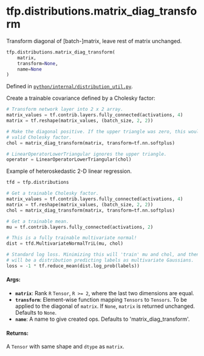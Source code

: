 <div itemscope itemtype="http://developers.google.com/ReferenceObject">
<meta itemprop="name" content="tfp.distributions.matrix_diag_transform" />
<meta itemprop="path" content="Stable" />
</div>

# tfp.distributions.matrix_diag_transform

Transform diagonal of [batch-]matrix, leave rest of matrix unchanged.

``` python
tfp.distributions.matrix_diag_transform(
    matrix,
    transform=None,
    name=None
)
```



Defined in [`python/internal/distribution_util.py`](https://github.com/tensorflow/probability/tree/master/tensorflow_probability/python/internal/distribution_util.py).

<!-- Placeholder for "Used in" -->

Create a trainable covariance defined by a Cholesky factor:

```python
# Transform network layer into 2 x 2 array.
matrix_values = tf.contrib.layers.fully_connected(activations, 4)
matrix = tf.reshape(matrix_values, (batch_size, 2, 2))

# Make the diagonal positive. If the upper triangle was zero, this would be a
# valid Cholesky factor.
chol = matrix_diag_transform(matrix, transform=tf.nn.softplus)

# LinearOperatorLowerTriangular ignores the upper triangle.
operator = LinearOperatorLowerTriangular(chol)
```

Example of heteroskedastic 2-D linear regression.

```python
tfd = tfp.distributions

# Get a trainable Cholesky factor.
matrix_values = tf.contrib.layers.fully_connected(activations, 4)
matrix = tf.reshape(matrix_values, (batch_size, 2, 2))
chol = matrix_diag_transform(matrix, transform=tf.nn.softplus)

# Get a trainable mean.
mu = tf.contrib.layers.fully_connected(activations, 2)

# This is a fully trainable multivariate normal!
dist = tfd.MultivariateNormalTriL(mu, chol)

# Standard log loss. Minimizing this will 'train' mu and chol, and then dist
# will be a distribution predicting labels as multivariate Gaussians.
loss = -1 * tf.reduce_mean(dist.log_prob(labels))
```

#### Args:


* <b>`matrix`</b>:  Rank `R` `Tensor`, `R >= 2`, where the last two dimensions are
  equal.
* <b>`transform`</b>:  Element-wise function mapping `Tensors` to `Tensors`. To be
  applied to the diagonal of `matrix`. If `None`, `matrix` is returned
  unchanged. Defaults to `None`.
* <b>`name`</b>:  A name to give created ops. Defaults to 'matrix_diag_transform'.


#### Returns:

A `Tensor` with same shape and `dtype` as `matrix`.
